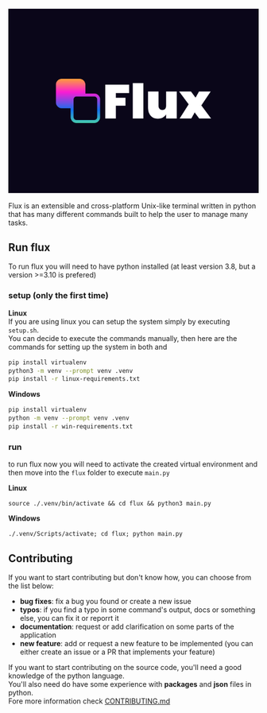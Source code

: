 ![logo](./img/logo.svg)

Flux is an extensible and cross-platform Unix-like terminal written in python that has many different commands built to help the user to manage many tasks.

## Run flux
To run flux you will need to have python installed (at least version 3.8, but a version >=3.10 is prefered)

### setup (only the first time)

**Linux**  
If you are using linux you can setup the system simply by executing `setup.sh`.  
You can decide to execute the commands manually, then here are the commands for setting up the system in both  and 
```sh
pip install virtualenv
python3 -m venv --prompt venv .venv
pip install -r linux-requirements.txt
```
**Windows**
```bash
pip install virtualenv
python -m venv --prompt venv .venv
pip install -r win-requirements.txt
```

### run

to run flux now you will need to activate the
created virtual environment and then move into the `flux` folder
to execute `main.py`

**Linux**
```
source ./.venv/bin/activate && cd flux && python3 main.py
```
**Windows**
```
./.venv/Scripts/activate; cd flux; python main.py
```

## Contributing

If you want to start contributing but don't know how, you can choose from the list below:

- **bug fixes**: fix a bug you found or create a new issue
- **typos**: if you find a typo in some command's output, docs or something else, you can fix it or reporrt it
- **documentation**: request or add clarification on some parts of the application
- **new feature**: add or request a new feature to be implemented (you can either create an issue or a PR that implements your feature)

If you want to start contributing on the source code, you'll need a good knowledge of the python language.  
You'll also need do have some experience with **packages** and **json** files in python.  
Fore more information check [CONTRIBUTING.md](CONTRIBUTING.md)
